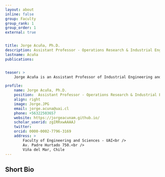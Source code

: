 ```yaml
---
layout: about
inline: false
group: Faculty
group_rank: 1
group_order: 1
external: true


title: Jorge Acuña, Ph.D.
description: Assistant Professor - Operations Research & Industrial Engineering 
lastname: Acuña
publications: 


teaser: >
    Jorge Acuña is an Assistant Professor of Industrial Engineering and the founding director of the Health Systems Engineering Laboratory (HSE Lab) at Universidad Adolfo Ibáñez. He also holds a Courtesy Professor position at the University of South Florida (USF). His research focuses on developing and applying operations research and data science techniques to healthcare systems, seeking to improve patient outcomes, efficiency, fairness, and access. Throughout his career, he has developed mathematical models grounded in optimization, game theory, and stochastic programming to address challenges such as emergency department overcrowding, waiting lists, kidney transplants, food waste, surgery scheduling, and emergency medical services. Professor Acuña earned his Ph.D. (2021) and MSc. (2018) in Industrial Engineering from USF, and a B.S. in Industrial Engineering from Universidad de La Frontera (2015).

profile:
    name: Jorge Acuña, Ph.D.
    position:  Assistant Professor - Operations Research & Industrial Engineering UAI
    align: right
    image: Jorge.JPG
    email: jorge.acuna@uai.cl
    phone: +56322503657
    website: https://jorgeacunam.github.io/
    scholar_userid: zgIRRxwAAAAJ
    twitter: 
    orcid: 0000-0002-7796-3169
    address: >
        Faculty of Engineering and Sciences - UAI<br />
        Av. Padre Hurtado 750.<br />        
        Viña del Mar, Chile
---
```



## Short Bio
